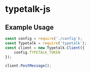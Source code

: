 typetalk-js
===

## Example Usage

```javascript
const config = require('./config');
const Typetalk = require('typetalk');
const client = new Typetalk.Client({
    config.TYPETALK_TOKEN
});

client.PostMessage();
```
